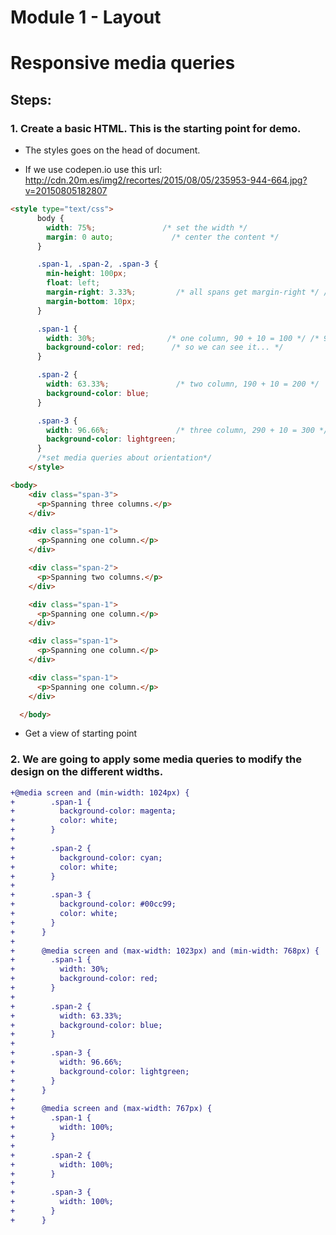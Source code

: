# Module 1 - Layout

# Responsive media queries

## Steps:

### 1. Create a basic HTML. This is the starting point for demo. 

* The styles goes on the head of document.

* If we use codepen.io use this url: http://cdn.20m.es/img2/recortes/2015/08/05/235953-944-664.jpg?v=20150805182807

```html 
<style type="text/css">
      body {
        width: 75%;               /* set the width */
        margin: 0 auto;             /* center the content */
      }

      .span-1, .span-2, .span-3 {
        min-height: 100px;
        float: left;
        margin-right: 3.33%;         /* all spans get margin-right */ /* 10 / 300 = 0.03333  */
        margin-bottom: 10px;
      }

      .span-1 {
        width: 30%;                /* one column, 90 + 10 = 100 */ /* 90 / 300 */
        background-color: red;      /* so we can see it... */
      }

      .span-2 {
        width: 63.33%;               /* two column, 190 + 10 = 200 */
        background-color: blue;
      }

      .span-3 {
        width: 96.66%;               /* three column, 290 + 10 = 300 */
        background-color: lightgreen;
      }
      /*set media queries about orientation*/
    </style>

<body>
    <div class="span-3">
      <p>Spanning three columns.</p>
    </div>

    <div class="span-1">
      <p>Spanning one column.</p>
    </div>

    <div class="span-2">
      <p>Spanning two columns.</p>
    </div>

    <div class="span-1">
      <p>Spanning one column.</p>
    </div>

    <div class="span-1">
      <p>Spanning one column.</p>
    </div>

    <div class="span-1">
      <p>Spanning one column.</p>
    </div>

  </body>
``` 

* Get a view of starting point

### 2. We are going to apply some media queries to modify the design on the different widths.

```diff style
+@media screen and (min-width: 1024px) {
+        .span-1 {
+          background-color: magenta;
+          color: white;
+        }
+
+        .span-2 {
+          background-color: cyan;
+          color: white;
+        }
+
+        .span-3 {
+          background-color: #00cc99;
+          color: white;
+        }
+      }
+
+      @media screen and (max-width: 1023px) and (min-width: 768px) {
+        .span-1 {
+          width: 30%;
+          background-color: red;
+        }
+
+        .span-2 {
+          width: 63.33%;
+          background-color: blue;
+        }
+
+        .span-3 {
+          width: 96.66%;
+          background-color: lightgreen;
+        }
+      }
+
+      @media screen and (max-width: 767px) {
+        .span-1 {
+          width: 100%;
+        }
+
+        .span-2 {
+          width: 100%;
+        }
+
+        .span-3 {
+          width: 100%;
+        }
+      }
```
